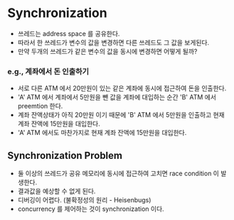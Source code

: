 # Synchronization

* 쓰레드는 address space 를 공유한다.
* 따라서 한 쓰레드가 변수의 값을 변경하면 다른 쓰레드도 그 값을 보게된다.
* 만약 두개의 쓰레드가 같은 변수의 값을 동시에 변경하면 어떻게 될까?

### e.g., 계좌에서 돈 인출하기

* 서로 다른 ATM 에서 20만원이 있는 같은 계좌에 동시에 접근하여 돈을 인출한다.
* 'A' ATM 에서 계좌에서 5만원을 뺀 값을 계좌에 대입하는 순간 'B' ATM 에서 preemtion 한다.
* 계좌 잔액상태가 아직 20만원 이기 때문에 'B' ATM 에서 5만원을 인출하고 현재 계좌 잔액에 15만원을 대입한다.
* 'A' ATM 에서도 마찬가지로 현재 계좌 잔액에 15만원을 대입한다.

## Synchronization Problem

* 둘 이상의 쓰레드가 공유 메모리에 동시에 접근하여 고치면 race condition 이 발생한다.
* 결과값을 예상할 수 없게 된다.
* 디버깅이 어렵다. (불확정성의 원리 - Heisenbugs)
* concurrency 를 제어하는 것이 synchronization 이다.

